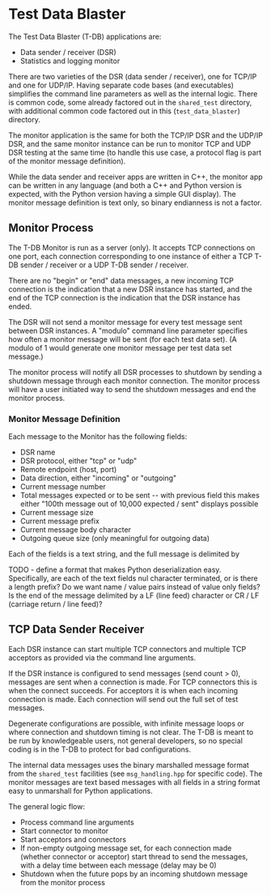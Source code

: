 # Test Data Blaster

The Test Data Blaster (T-DB) applications are:
- Data sender / receiver (DSR)
- Statistics and logging monitor

There are two varieties of the DSR (data sender / receiver), one for TCP/IP and one for UDP/IP. Having separate code bases (and executables) simplifies the command line parameters as well as the internal logic. There is common code, some already factored out in the `shared_test` directory, with additional common code factored out in this (`test_data_blaster`) directory.

The monitor application is the same for both the TCP/IP DSR and the UDP/IP DSR, and the same monitor instance can be run to monitor TCP and UDP DSR testing at the same time (to handle this use case, a protocol flag is part of the monitor message definition).

While the data sender and receiver apps are written in C++, the monitor app can be written in any language (and both a C++ and Python version is expected, with the Python version having a simple GUI display). The monitor message definition is text only, so binary endianness is not a factor.

## Monitor Process

The T-DB Monitor is run as a server (only). It accepts TCP connections on one port, each connection corresponding to one instance of either a TCP T-DB sender / receiver or a UDP T-DB sender / receiver.

There are no "begin" or "end" data messages, a new incoming TCP connection is the indication that a new DSR instance has started, and the end of the TCP connection is the indication that the DSR instance has ended.

The DSR will not send a monitor message for every test message sent between DSR instances. A "modulo" command line parameter specifies how often a monitor message will be sent (for each test data set). (A modulo of 1 would generate one monitor message per test data set message.)

The monitor process will notify all DSR processes to shutdown by sending a shutdown message through each monitor connection. The monitor process will have a user initiated way to send the shutdown messages and end the monitor process.

### Monitor Message Definition

Each message to the Monitor has the following fields:
- DSR name
- DSR protocol, either "tcp" or "udp"
- Remote endpoint (host, port)
- Data direction, either "incoming" or "outgoing"
- Current message number
- Total messages expected or to be sent
-- with previous field this makes either "100th message out of 10,000 expected / sent" displays possible
- Current message size
- Current message prefix
- Current message body character
- Outgoing queue size (only meaningful for outgoing data)

Each of the fields is a text string, and the full message is delimited by

TODO - define a format that makes Python deserialization easy. Specifically, are each of the text fields nul character terminated, or is there a length prefix? Do we want name / value pairs instead of value only fields? Is the end of the message delimited by a LF (line feed) character or CR / LF (carriage return / line feed)?


## TCP Data Sender Receiver

Each DSR instance can start multiple TCP connectors and multiple TCP acceptors as provided via the command line arguments.

If the DSR instance is configured to send messages (send count > 0), messages are sent when a connection is made. For TCP connectors this is when the connect succeeds. For acceptors it is when each incoming connection is made. Each connection will send out the full set of test messages.

Degenerate configurations are possible, with infinite message loops or where connection and shutdown timing is not clear. The T-DB is meant to be run by knowledgeable users, not general developers, so no special coding is in the T-DB to protect for bad configurations.

The internal data messages uses the binary marshalled message format from the `shared_test` facilities (see `msg_handling.hpp` for specific code). The monitor messages are text based messages with all fields in a string format easy to unmarshall for Python applications.

The general logic flow:
- Process command line arguments
- Start connector to monitor
- Start acceptors and connectors
- If non-empty outgoing message set, for each connection made (whether connector or acceptor) start thread to send the messages, with a delay time between each message (delay may be 0)
- Shutdown when the future pops by an incoming shutdown message from the monitor process

